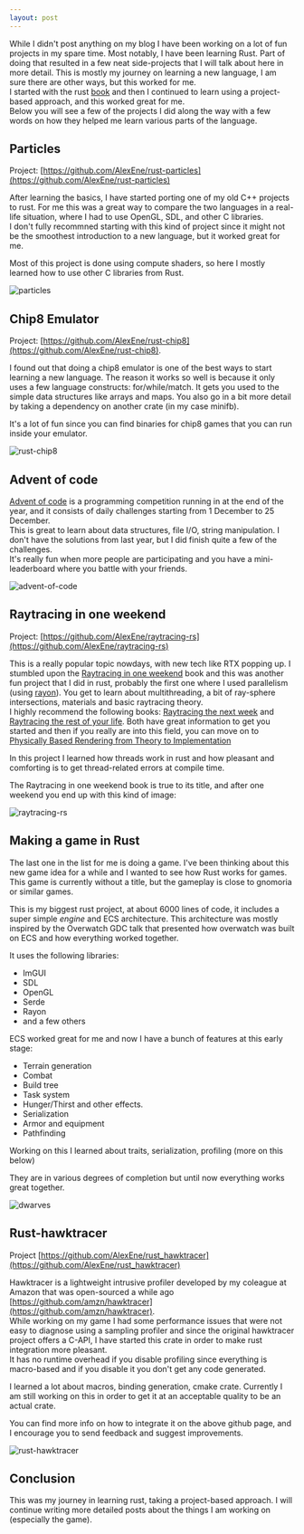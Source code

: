 ```yaml
---
layout: post
---
```


While I didn't post anything on my blog I have been working on a lot of fun projects in my spare time. Most notably, I have been learning Rust. Part of doing that resulted in a few neat side-projects that I will talk about here in more detail.
This is mostly my journey on learning a new language, I am sure there are other ways, but this worked for me.  
I started with the rust [book](https://doc.rust-lang.org/book/) and then I continued to learn using a project-based approach, and this worked great for me.  
Below you will see a few of the projects I did along the way with a few words on how they helped me learn various parts of the language.

## Particles

Project: [https://github.com/AlexEne/rust-particles](https://github.com/AlexEne/rust-particles)

After learning the basics, I have started porting one of my old C++ projects to rust. For me this was a great way to compare the two languages in a real-life situation, where I had to use OpenGL, SDL, and other C libraries.  
I don't fully recommned starting with this kind of project since it might not be the smoothest introduction to a new language, but it worked great for me.  

Most of this project is done using compute shaders, so here I mostly learned how to use other C libraries from Rust.

![particles](/images/particles.png)

## Chip8 Emulator

Project: [https://github.com/AlexEne/rust-chip8](https://github.com/AlexEne/rust-chip8).  

I found out that doing a chip8 emulator is one of the best ways to start learning a new language. 
The reason it works so well is because it only uses a few language constructs: for/while/match. It gets you used to the simple data structures like arrays and maps. You also go in a bit more detail by taking a dependency on another crate (in my case minifb).

It's a lot of fun since you can find binaries for chip8 games that you can run inside your emulator.

![rust-chip8](/images/rust-chip8.png)

## Advent of code

[Advent of code](https://adventofcode.com/) is a programming competition running in at the end of the year, and it consists of daily challenges starting from 1 December to 25 December.  
This is great to learn about data structures, file I/O, string manipulation.
I don't have the solutions from last year, but I did finish quite a few of the challenges.  
It's really fun when more people are participating and you have a mini-leaderboard where you battle with your friends.

![advent-of-code](/images/advent-of-code.png)


## Raytracing in one weekend

Project: [https://github.com/AlexEne/raytracing-rs](https://github.com/AlexEne/raytracing-rs)

This is a really popular topic nowdays, with new tech like RTX popping up. I stumbled upon the [Raytracing in one weekend](https://www.amazon.co.uk/gp/product/B01B5AODD8) book and this was another fun project that I did in rust, probably the first one where I used parallelism (using [rayon](https://github.com/rayon-rs/rayon)).
You get to learn about multithreading, a bit of ray-sphere intersections, materials and basic raytracing theory.  
I highly recommend the following books: [Raytracing the next week](https://www.amazon.co.uk/Ray-Tracing-Next-Week-Minibooks-ebook/dp/B01CO7PQ8C/) and [Raytracing the rest of your life](https://www.amazon.co.uk/gp/product/B01DN58P8C/).
Both have great information to get you started and then if you really are into this field, you can move on to [Physically Based Rendering from Theory to Implementation](https://www.amazon.co.uk/Physically-Based-Rendering-Theory-Implementation/dp/0123750792)

In this project I learned how threads work in rust and how pleasant and comforting is to get thread-related errors at compile time.

The Raytracing in one weekend book is true to its title, and after one weekend you end up with this kind of image:

![raytracing-rs](/images/raytracing-rs.png)


## Making a game in Rust

The last one in the list for me is doing a game. I've been thinking about this new game idea for a while and I wanted to see how Rust works for games.
This game is currently without a title, but the gameplay is close to gnomoria or similar games.

This is my biggest rust project, at about 6000 lines of code, it includes a super simple _engine_ and ECS architecture. This architecture was mostly inspired by the Overwatch GDC talk that presented how overwatch was built on ECS and how everything worked together.

It uses the following libraries:
- ImGUI
- SDL
- OpenGL
- Serde
- Rayon
- and a few others

ECS worked great for me and now I have a bunch of features at this early stage:
- Terrain generation
- Combat
- Build tree
- Task system
- Hunger/Thirst and other effects.
- Serialization
- Armor and equipment
- Pathfinding

Working on this I learned about traits, serialization, profiling (more on this below)

They are in various degrees of completion but until now everything works great together.

![dwarves](/images/dwarves_with_helmets_eating_baguettes.gif)

## Rust-hawktracer

Project [https://github.com/AlexEne/rust_hawktracer](https://github.com/AlexEne/rust_hawktracer)

Hawktracer is a lightweight intrusive profiler developed by my coleague at Amazon that was open-sourced a while ago [https://github.com/amzn/hawktracer](https://github.com/amzn/hawktracer).  
While working on my game I had some performance issues that were not easy to diagnose using a sampling profiler and since the original hawktracer project offers a C-API, I have started this crate in order to make rust integration more pleasant.  
It has no runtime overhead if you disable profiling since everything is macro-based and if you disable it you don't get any code generated.  

I learned a lot about macros, binding generation, cmake crate. Currently I am still working on this in order to get it at an acceptable quality to be an actual crate. 

You can find more info on how to integrate it on the above github page, and I encourage you to send feedback and suggest improvements.

![rust-hawktracer](/images/rust-hawktracer.png)

## Conclusion

This was my journey in learning rust, taking a project-based approach.
I will continue writing more detailed posts about the things I am working on (especially the game).

